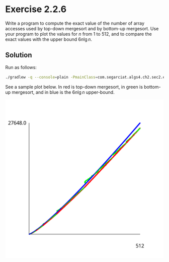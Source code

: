# Exercise 2.2.6

Write a program to compute the exact value of the number of array accesses
used by top-down mergesort and by bottom-up mergesort. Use your program
to plot the values for *n* from 1 to 512, and to compare the exact values
with the upper bound $6n\lg n$.

## Solution

Run as follows:

```bash
./gradlew -q --console=plain -PmainClass=com.segarciat.algs4.ch2.sec2.ex06.MergesortPlot run
```

See a sample plot below. In red is top-down mergesort, in green is bottom-up mergesort, and in
blue is the $6n\lg n$ upper-bound.

![Mergesort cost plot](./mergesort-array-access-cost-plot.png)